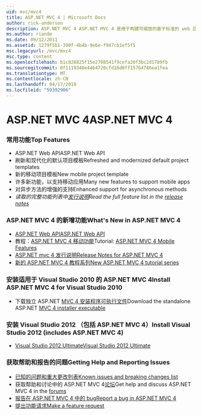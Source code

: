 ```yaml
---
uid: mvc/mvc4
title: ASP.NET MVC 4 | Microsoft Docs
author: rick-anderson
description: ASP.NET MVC 4 ASP.NET MVC 4 是用于构建可缩放的基于标准的 web 应用程序使用成熟设计模式和 AS.的强大功能的框架...
ms.author: riande
ms.date: 09/12/2011
ms.assetid: 1279f5b1-390f-4b4b-9e6e-f947cb1ef5f5
msc.legacyurl: /mvc/mvc4
msc.type: content
ms.openlocfilehash: b1c828825f15e2708541f9cefa20f3bc2d17b9fb
ms.sourcegitcommit: 0f1119340e4464720cfd16d0ff15764746ea1fea
ms.translationtype: MT
ms.contentlocale: zh-CN
ms.lasthandoff: 04/17/2019
ms.locfileid: "59392906"
---
```

# <a name="aspnet-mvc-4"></a><span data-ttu-id="5c965-103">ASP.NET MVC 4</span><span class="sxs-lookup"><span data-stu-id="5c965-103">ASP.NET MVC 4</span></span>

### <a name="top-features"></a><span data-ttu-id="5c965-104">常用功能</span><span class="sxs-lookup"><span data-stu-id="5c965-104">Top Features</span></span>

- <span data-ttu-id="5c965-105">ASP.NET Web API</span><span class="sxs-lookup"><span data-stu-id="5c965-105">ASP.NET Web API</span></span>
- <span data-ttu-id="5c965-106">刷新和现代化的默认项目模板</span><span class="sxs-lookup"><span data-stu-id="5c965-106">Refreshed and modernized default project templates</span></span>
- <span data-ttu-id="5c965-107">新的移动项目模板</span><span class="sxs-lookup"><span data-stu-id="5c965-107">New mobile project template</span></span>
- <span data-ttu-id="5c965-108">许多新功能，以支持移动应用</span><span class="sxs-lookup"><span data-stu-id="5c965-108">Many new features to support mobile apps</span></span>
- <span data-ttu-id="5c965-109">对异步方法的增强的支持</span><span class="sxs-lookup"><span data-stu-id="5c965-109">Enhanced support for asynchronous methods</span></span>
- <span data-ttu-id="5c965-110">*读取的完整功能列表中[发行说明](../whitepapers/mvc4-release-notes.md)*</span><span class="sxs-lookup"><span data-stu-id="5c965-110">*Read the full feature list in the [release notes](../whitepapers/mvc4-release-notes.md)*</span></span>


### <a name="whats-new-in-aspnet-mvc-4"></a><span data-ttu-id="5c965-111">ASP.NET MVC 4 的新增功能</span><span class="sxs-lookup"><span data-stu-id="5c965-111">What's New in ASP.NET MVC 4</span></span>

- [<span data-ttu-id="5c965-112">ASP.NET Web API</span><span class="sxs-lookup"><span data-stu-id="5c965-112">ASP.NET Web API</span></span>](../web-api/index.md)
- <span data-ttu-id="5c965-113">教程：[ASP.NET MVC 4 移动功能](overview/older-versions/aspnet-mvc-4-mobile-features.md)</span><span class="sxs-lookup"><span data-stu-id="5c965-113">Tutorial: [ASP.NET MVC 4 Mobile Features](overview/older-versions/aspnet-mvc-4-mobile-features.md)</span></span>
- [<span data-ttu-id="5c965-114">ASP.NET mvc 4 发行说明</span><span class="sxs-lookup"><span data-stu-id="5c965-114">Release Notes for ASP.NET MVC 4</span></span>](../whitepapers/mvc4-release-notes.md)
- [<span data-ttu-id="5c965-115">新的 ASP.NET MVC 4 教程系列</span><span class="sxs-lookup"><span data-stu-id="5c965-115">New ASP.NET MVC 4 tutorial series</span></span>](overview/older-versions/getting-started-with-aspnet-mvc4/intro-to-aspnet-mvc-4.md)


### <a name="install-aspnet-mvc-4-for-visual-studio-2010"></a><span data-ttu-id="5c965-116">安装适用于 Visual Studio 2010 的 ASP.NET MVC 4</span><span class="sxs-lookup"><span data-stu-id="5c965-116">Install ASP.NET MVC 4 for Visual Studio 2010</span></span>

- <span data-ttu-id="5c965-117">下载独立 ASP.NET [MVC 4 安装程序可执行文件](https://www.microsoft.com/download/details.aspx?id=30683)</span><span class="sxs-lookup"><span data-stu-id="5c965-117">Download the standalone ASP.NET [MVC 4 installer executable](https://www.microsoft.com/download/details.aspx?id=30683)</span></span>


### <a name="install-visual-studio-2012-includes-aspnet-mvc-4"></a><span data-ttu-id="5c965-118">安装 Visual Studio 2012 （包括 ASP.NET MVC 4）</span><span class="sxs-lookup"><span data-stu-id="5c965-118">Install Visual Studio 2012 (includes ASP.NET MVC 4)</span></span>

- [<span data-ttu-id="5c965-119">Visual Studio 2012 Ultimate</span><span class="sxs-lookup"><span data-stu-id="5c965-119">Visual Studio 2012 Ultimate</span></span>](https://go.microsoft.com/fwlink/?linkid=247148)


### <a name="getting-help-and-reporting-issues"></a><span data-ttu-id="5c965-120">获取帮助和报告的问题</span><span class="sxs-lookup"><span data-stu-id="5c965-120">Getting Help and Reporting Issues</span></span>

- [<span data-ttu-id="5c965-121">已知的问题和重大更改列表</span><span class="sxs-lookup"><span data-stu-id="5c965-121">Known issues and breaking changes list</span></span>](../whitepapers/mvc4-release-notes.md#_Toc303253815)
- <span data-ttu-id="5c965-122">获取帮助和讨论中的 ASP.NET MVC 4[论坛](https://forums.asp.net/1146.aspx)</span><span class="sxs-lookup"><span data-stu-id="5c965-122">Get help and discuss ASP.NET MVC 4 in the [forums](https://forums.asp.net/1146.aspx)</span></span>
- [<span data-ttu-id="5c965-123">报告在 ASP.NET MVC 4 中的 bug</span><span class="sxs-lookup"><span data-stu-id="5c965-123">Report a bug in ASP.NET MVC 4</span></span>](https://github.com/aspnet/AspNetWebStack/issues)
- [<span data-ttu-id="5c965-124">提出功能请求</span><span class="sxs-lookup"><span data-stu-id="5c965-124">Make a feature request</span></span>](http://aspnet.uservoice.com/forums/41201-asp-net-mvc)
